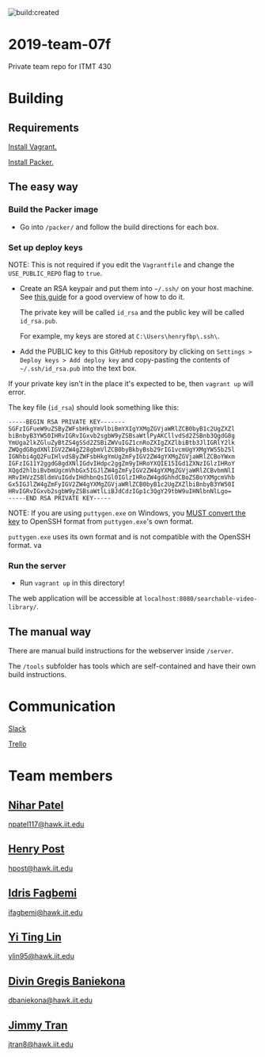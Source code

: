<img src="https://travis-ci.org/HenryFBP/2019-team-07f-mirror.svg?branch=master" alt="build:created">
<!-- TODO: Make this not the cloned test repo. -->

# 2019-team-07f
Private team repo for ITMT 430

# Building

## Requirements

[Install Vagrant.](https://www.vagrantup.com/intro/getting-started/install.html)

[Install Packer.](https://packer.io/)

## The easy way

### Build the Packer image 

- Go into `/packer/` and follow the build directions for each box.

### Set up deploy keys

NOTE: This is not required if you edit the `Vagrantfile` and change the `USE_PUBLIC_REPO` flag to `true`.

- Create an RSA keypair and put them into `~/.ssh/` on your host machine. See
  [this
  guide](https://confluence.atlassian.com/bitbucketserver054/creating-ssh-keys-939508421.html)
  for a good overview of how to do it.
  
  The private key will be called `id_rsa` and the public key will be called
  `id_rsa.pub`.

  For example, my keys are stored at `C:\Users\henryfbp\.ssh\`.

- Add the PUBLIC key to this GitHub repository by clicking on `Settings > Deploy
  keys > Add deploy key` and copy-pasting the contents of `~/.ssh/id_rsa.pub`
  into the text box.

If your private key isn't in the place it's expected to be, then `vagrant up`
will error.

The key file (`id_rsa`) should look something like this:

    -----BEGIN RSA PRIVATE KEY-------
    SGFzIGFueW9uZSByZWFsbHkgYmVlbiBmYXIgYXMgZGVjaWRlZCB0byB1c2UgZXZl
    biBnbyB3YW50IHRvIGRvIGxvb2sgbW9yZSBsaWtlPyAKCllvdSd2ZSBnb3QgdG8g
    YmUga2lkZGluZyBtZS4gSSd2ZSBiZWVuIGZ1cnRoZXIgZXZlbiBtb3JlIGRlY2lk
    ZWQgdG8gdXNlIGV2ZW4gZ28gbmVlZCB0byBkbyBsb29rIG1vcmUgYXMgYW55b25l
    IGNhbi4gQ2FuIHlvdSByZWFsbHkgYmUgZmFyIGV2ZW4gYXMgZGVjaWRlZCBoYWxm
    IGFzIG11Y2ggdG8gdXNlIGdvIHdpc2ggZm9yIHRoYXQIE15IGd1ZXNzIGlzIHRoY
    XQgd2hlbiBvbmUgcmVhbGx5IGJlZW4gZmFyIGV2ZW4gYXMgZGVjaWRlZCBvbmNlI
    HRvIHVzZSBldmVuIGdvIHdhbnQsIGl0IGlzIHRoZW4gdGhhdCBoZSBoYXMgcmVhb
    Gx5IGJlZW4gZmFyIGV2ZW4gYXMgZGVjaWRlZCB0byB1c2UgZXZlbiBnbyB3YW50I
    HRvIGRvIGxvb2sgbW9yZSBsaWtlLiBJdCdzIGp1c3QgY29tbW9uIHNlbnNlLgo=
    -----END RSA PRIVATE KEY----- 
    
<!-- No, this is not a real private key. It is a copypasta of a Yahoo question. -->

NOTE: If you are using `puttygen.exe` on Windows, you [MUST convert the
key](https://help.cloudforge.com/hc/en-us/articles/215242303-Converting-PuTTY-private-keys-to-OpenSSH-format)
to OpenSSH format from `puttygen.exe`'s own format.

`puttygen.exe` uses its own format and is not compatible with the OpenSSH
format.
va
### Run the server

- Run `vagrant up` in this directory!

The web application will be accessible at `localhost:8080/searchable-video-library/`.

## The manual way
There are manual build instructions for the webserver inside `/server`.

The `/tools` subfolder has tools which are self-contained and have their own
build instructions.

# Communication

[Slack](https://itmt-430-group.slack.com)

[Trello](https://trello.com/b/03OdRjtq/2019-team-07f)

# Team members

## [Nihar Patel](https://github.com/npatel117)
npatel117@hawk.iit.edu

## [Henry Post](https://github.com/HenryFBP)
hpost@hawk.iit.edu

## [Idris Fagbemi](https://github.com/stwins60)
ifagbemi@hawk.iit.edu

## [Yi Ting Lin](https://github.com/YiTing7092)
ylin95@hawk.iit.edu
  
## [Divin Gregis Baniekona](https://github.com/anokeinab)
dbaniekona@hawk.iit.edu

## [Jimmy Tran](https://github.com/jtron82)
jtran8@hawk.iit.edu
